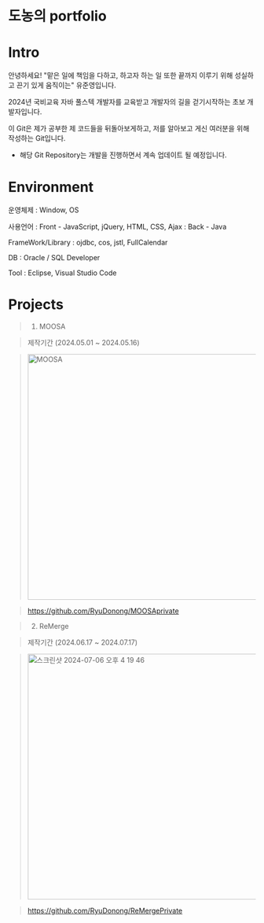 # 도농의 portfolio

# Intro

안녕하세요! "맡은 일에 책임을 다하고, 하고자 하는 일 또한 끝까지 이루기 위해 성실하고 끈기 있게 움직이는" 유준영입니다. 

2024년 국비교육 자바 풀스텍 개발자를 교육받고 개발자의 길을 걷기시작하는 초보 개발자입니다. 

이 Git은 제가 공부한 제 코드들을 뒤돌아보게하고, 저를 알아보고 게신 여러분을 위해 작성하는 Git입니다. 

- 해당 Git Repository는 개발을 진행하면서 계속 업데이트 될 예정입니다.

# Environment

  운영체제	: Window, OS

  사용언어	: Front - JavaScript, jQuery, HTML, CSS, Ajax : Back - Java 

  FrameWork/Library	: ojdbc, cos, jstl, FullCalendar 

  DB	: Oracle / SQL Developer

  Tool	: Eclipse, Visual Studio Code  
  
# Projects

> 1. MOOSA

> 제작기간 (2024.05.01 ~ 2024.05.16)

> <img width="500" alt="MOOSA" src="https://github.com/RyuDonong/portfolio/assets/168408760/0be6ed6a-cdb3-41aa-a530-39dc4507a02a">

> https://github.com/RyuDonong/MOOSAprivate

> 2. ReMerge

> 제작기간 (2024.06.17 ~ 2024.07.17)

> <img width="500" alt="스크린샷 2024-07-06 오후 4 19 46" src="https://github.com/RyuDonong/portfolio/assets/168408760/c7556d09-070d-41b9-bb08-5aba7294be12">

> https://github.com/RyuDonong/ReMergePrivate
